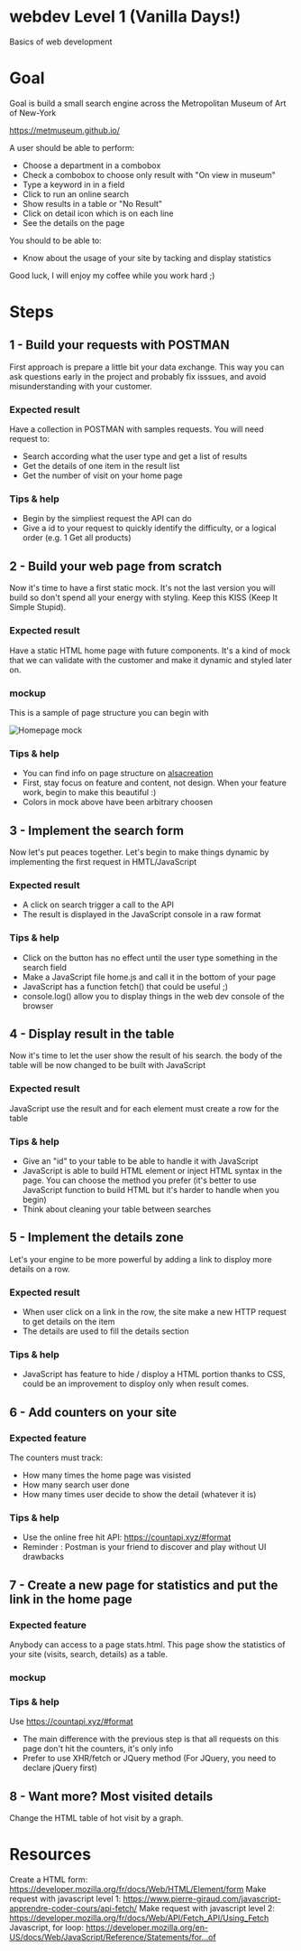 # webdev Level 1 (Vanilla Days!)

Basics of web development

# Goal

Goal is build a small search engine across the Metropolitan Museum of Art of New-York

https://metmuseum.github.io/

A user should be able to perform:

- Choose a department in a combobox
- Check a combobox to choose only result with "On view in museum"
- Type a keyword in in a field
- Click to run an online search
- Show results in a table or "No Result" 
- Click on detail icon which is on each line
- See the details on the page 

You should to be able to:

- Know about the usage of your site by tacking and display statistics


Good luck, I will enjoy my coffee while you work hard ;)

# Steps

## 1 - Build your requests with POSTMAN

First approach is prepare a little bit your data exchange. This way you can ask questions early in the project and probably fix isssues, and avoid misunderstanding with your customer.

### Expected result

Have a collection in POSTMAN with samples requests. You will need request to:

- Search according what the user type and get a list of results
- Get the details of one item in the result list
- Get the number of visit on your home page

### Tips & help

- Begin by the simpliest request the API can do
- Give a id to your request to quickly identify the difficulty, or a logical order (e.g. 1 Get all products)

## 2 - Build your web page from scratch

Now it's time to have a first static mock. It's not the last version you will build so don't spend all your energy with styling. Keep this KISS (Keep It Simple Stupid).

### Expected result

Have a static HTML home page with future components. It's a kind of mock that we can validate with the customer and make it dynamic and styled later on.

### mockup

This is a sample of page structure you can begin with

![Homepage mock](docs/img/home_mock.png)

### Tips & help

- You can find info on page structure on [alsacreation](https://www.alsacreations.com/article/lire/1376-html5-section-article-nav-header-footer-aside.html)
- First, stay focus on feature and content, not design. When your feature work, begin to make this beautiful :)
- Colors in mock above have been arbitrary choosen 

## 3 - Implement the search form

Now let's put peaces together. Let's begin to make things dynamic by implementing the first request in HMTL/JavaScript

### Expected result

- A click on search trigger a call to the API
- The result is displayed in the JavaScript console in a raw format

### Tips & help

- Click on the button has no effect until the user type something in the search field
- Make a JavaScript file home.js and call it in the bottom of your page
- JavaScript has a function fetch() that could be useful ;)
- console.log() allow you to display things in the web dev console of the browser

## 4 - Display result in the table

Now it's time to let the user show the result of his search. the body of the table will be now changed to be built with JavaScript

### Expected result

JavaScript use the result and for each element must create a row for the table 

### Tips & help

- Give an "id" to your table to be able to handle it with JavaScript
- JavaScript is able to build HTML element or inject HTML syntax in the page. You can choose the method you prefer (it's better to use JavaScript function to build HTML but it's harder to handle when you begin)
- Think about cleaning your table between searches

## 5 - Implement the details zone

Let's your engine to be more powerful by adding a link to disploy more details on a row.

### Expected result

- When user click on a link in the row, the site make a new HTTP request to get details on the item
- The details are used to fill the details section

### Tips & help

- JavaScript has feature to hide / disploy a HTML portion thanks to CSS, could be an improvement to disploy only when result comes.

## 6 - Add counters on your site

### Expected feature

The counters must track:

- How many times the home page was visisted
- How many search user done
- How many times user decide to show the detail (whatever it is)

### Tips & help

- Use the online free hit API: https://countapi.xyz/#format
- Reminder : Postman is your friend to discover and play without UI drawbacks

## 7 - Create a new page for statistics and put the link in the home page

### Expected feature

Anybody can access to a page stats.html. This page show the statistics of your site (visits, search, details) as a table.

### mockup

### Tips & help

Use https://countapi.xyz/#format

- The main difference with the previous step is that all requests on this page don't hit the counters, it's only info
- Prefer to use XHR/fetch or JQuery method (For JQuery, you need to declare jQuery first)

## 8 - Want more? Most visited details

Change the HTML table of hot visit by a graph.

# Resources

Create a HTML form: https://developer.mozilla.org/fr/docs/Web/HTML/Element/form
Make request with javascript level 1: https://www.pierre-giraud.com/javascript-apprendre-coder-cours/api-fetch/
Make request with javascript level 2: https://developer.mozilla.org/fr/docs/Web/API/Fetch_API/Using_Fetch
Javascript, for loop: https://developer.mozilla.org/en-US/docs/Web/JavaScript/Reference/Statements/for...of

